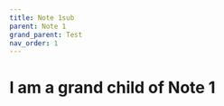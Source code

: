 ```yaml
---
title: Note 1sub
parent: Note 1
grand_parent: Test
nav_order: 1
---
```


# I am a grand child of Note 1
